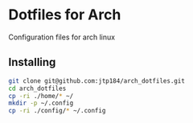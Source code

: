 # Dotfiles for Arch

Configuration files for arch linux

## Installing

```bash
git clone git@github.com:jtp184/arch_dotfiles.git
cd arch_dotfiles
cp -ri ./home/* ~/
mkdir -p ~/.config
cp -ri ./config/* ~/.config

```